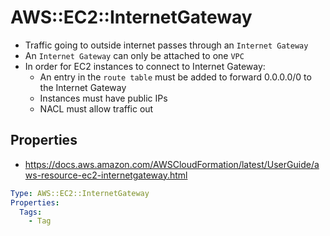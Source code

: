 # AWS::EC2::InternetGateway

- Traffic going to outside internet passes through an `Internet Gateway`
- An `Internet Gateway` can only be attached to one `VPC`
- In order for EC2 instances to connect to Internet Gateway:
  - An entry in the `route table` must be added to forward 0.0.0.0/0 to the Internet Gateway
  - Instances must have public IPs
  - NACL must allow traffic out

## Properties

- <https://docs.aws.amazon.com/AWSCloudFormation/latest/UserGuide/aws-resource-ec2-internetgateway.html>

```yaml
Type: AWS::EC2::InternetGateway
Properties:
  Tags:
    - Tag
```
